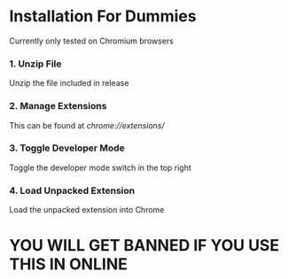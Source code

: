 # Installation For Dummies
Currently only tested on Chromium browsers

### 1. Unzip File
Unzip the file included in release
### 2. Manage Extensions
This can be found at *chrome://extensions/*
### 3. Toggle Developer Mode
Toggle the developer mode switch in the top right
### 4. Load Unpacked Extension
Load the unpacked extension into Chrome
# YOU WILL GET BANNED IF YOU USE THIS IN ONLINE

